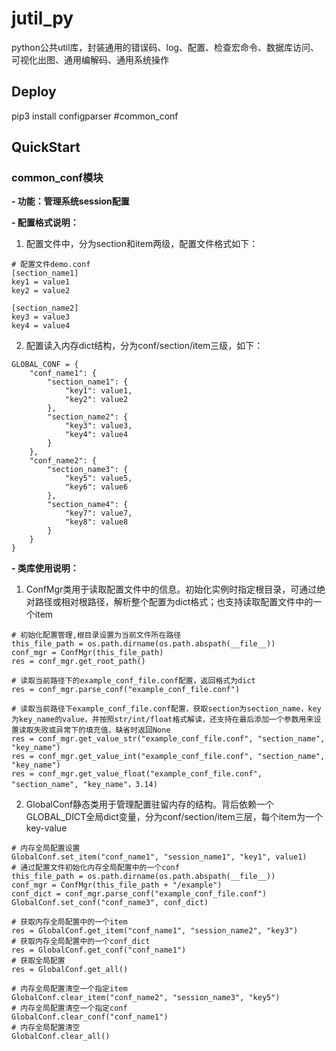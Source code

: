 # jutil_py
python公共util库，封装通用的错误码、log、配置、检查宏命令、数据库访问、可视化出图、通用编解码、通用系统操作

## Deploy
pip3 install configparser #common_conf
   

## QuickStart
### common_conf模块
<strong>- 功能：管理系统session配置</strong>

<strong>- 配置格式说明：</strong>
1. 配置文件中，分为section和item两级，配置文件格式如下：
```
# 配置文件demo.conf
[section_name1]
key1 = value1
key2 = value2

[section_name2]
key3 = value3
key4 = value4
```

2. 配置读入内存dict结构，分为conf/section/item三级，如下：
```
GLOBAL_CONF = {
    "conf_name1": {
        "section_name1": {
            "key1": value1,
            "key2": value2
        },
        "section_name2": {
            "key3": value3,
            "key4": value4
        }
    },
    "conf_name2": {
        "section_name3": {
            "key5": value5,
            "key6": value6
        },
        "section_name4": {
            "key7": value7,
            "key8": value8
        }
    }
}
```
<strong>- 类库使用说明：</strong>
1. ConfMgr类用于读取配置文件中的信息。初始化实例时指定根目录，可通过绝对路径或相对根路径，解析整个配置为dict格式；也支持读取配置文件中的一个item
```
# 初始化配置管理,根目录设置为当前文件所在路径
this_file_path = os.path.dirname(os.path.abspath(__file__))
conf_mgr = ConfMgr(this_file_path)
res = conf_mgr.get_root_path()

# 读取当前路径下的example_conf_file.conf配置，返回格式为dict
res = conf_mgr.parse_conf("example_conf_file.conf")

# 读取当前路径下example_conf_file.conf配置，获取section为section_name，key为key_name的value，并按照str/int/float格式解读，还支持在最后添加一个参数用来设置读取失败或异常下的填充值，缺省时返回None
res = conf_mgr.get_value_str("example_conf_file.conf", "section_name", "key_name")
res = conf_mgr.get_value_int("example_conf_file.conf", "section_name", "key_name")
res = conf_mgr.get_value_float("example_conf_file.conf", "section_name", "key_name"，3.14)
```
2. GlobalConf静态类用于管理配置驻留内存的结构。背后依赖一个GLOBAL_DICT全局dict变量，分为conf/section/item三层，每个item为一个key-value
```
# 内存全局配置设置
GlobalConf.set_item("conf_name1", "session_name1", "key1", value1)
# 通过配置文件初始化内存全局配置中的一个conf
this_file_path = os.path.dirname(os.path.abspath(__file__))
conf_mgr = ConfMgr(this_file_path + "/example")
conf_dict = conf_mgr.parse_conf("example_conf_file.conf")
GlobalConf.set_conf("conf_name3", conf_dict)

# 获取内存全局配置中的一个item
res = GlobalConf.get_item("conf_name1", "session_name2", "key3")
# 获取内存全局配置中的一个conf_dict
res = GlobalConf.get_conf("conf_name1")
# 获取全局配置
res = GlobalConf.get_all()

# 内存全局配置清空一个指定item
GlobalConf.clear_item("conf_name2", "session_name3", "key5")
# 内存全局配置清空一个指定conf
GlobalConf.clear_conf("conf_name1")
# 内存全局配置清空
GlobalConf.clear_all()
```


